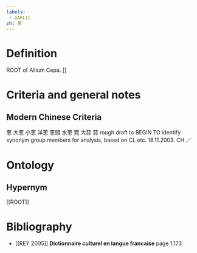 ```yaml
---
labels: 
 - GARLIC
zh: 蔥
---
```


# Definition
ROOT of Allium Cepa. []
# Criteria and general notes
## Modern Chinese Criteria
蔥
大蔥
小蔥
洋蔥
蔥頭
水蔥
莞
大蒜
蒜
rough draft to BEGIN TO identify synonym group members for analysis, based on CL etc. 18.11.2003. CH ／
# Ontology

## Hypernym
[[ROOT]]
# Bibliography
- [[REY 2005]]
**Dictionnaire culturel en langue francaise** page 1.173
